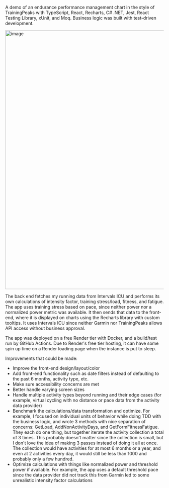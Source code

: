 A demo of an endurance performance management chart in the style of TrainingPeaks with TypeScript, React, Recharts, C# .NET, Jest, React Testing Library, xUnit, and Moq. Business logic was built with test-driven development.

<img width="1381" height="824" alt="image" src="https://github.com/user-attachments/assets/3456db81-00e2-4ca0-b7f9-b3453b953807" />

The back end fetches my running data from Intervals ICU and performs its own calculations of intensity factor, training stress/load, fitness, and fatigue. The app uses training stress based on pace, since neither power nor a normalized power metric was available. It then sends that data to the front-end, where it is displayed on charts using the Recharts library with custom tooltips. It uses Intervals ICU since neither Garmin nor TrainingPeaks allows API access without business approval.

The app was deployed on a free Render tier with Docker, and a build/test run by GitHub Actions. Due to Render's free tier hosting, it can have some spin up time on a Render loading page when the instance is put to sleep.

Improvements that could be made:
- Improve the front-end design/layout/color
- Add front-end functionality such as date filters instead of defaulting to the past 6 months, activity type, etc.
- Make sure accessibility concerns are met
- Better handle varying screen sizes
- Handle multiple activity types beyond running and their edge cases (for example, virtual cycling with no distance or pace data from the activity data provider)
- Benchmark the calculations/data transformation and optimize. For example, I focused on individual units of behavior while doing TDD with the business logic, and wrote 3 methods with nice separation of concerns: GetLoad, AddNonActivityDays, and GetFormFitnessFatigue. They each do one thing, but together iterate the activity collection a total of 3 times. This probably doesn't matter since the collection is small, but I don't love the idea of making 3 passes instead of doing it all at once. The collection would have activities for at most 6 months or a year, and even at 2 activities every day, it would still be less than 1000 and probably only a few hundred. 
- Optimize calculations with things like normalized power and threshold power if available. For example, the app uses a default threshold pace since the data provider did not track this from Garmin led to some unrealistic intensity factor calculations
